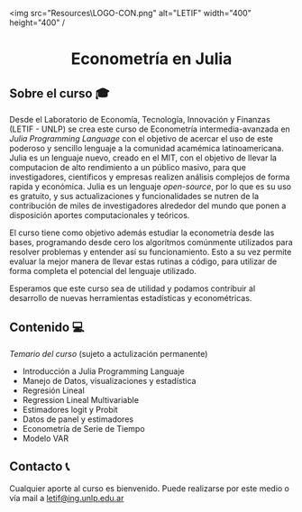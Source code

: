 <img src="Resources\LOGO-CON.png" alt="LETIF"	width="400" height="400" /
<br>
<div align="center">

# Econometría en Julia 
</div>

## Sobre el curso 🎓
Desde el Laboratorio de Economía, Tecnología, Innovación y Finanzas (LETIF - UNLP) se crea este curso de Econometría intermedia-avanzada en *Julia Programming Language* con el objetivo de acercar el uso de este poderoso y sencillo lenguaje a la comunidad acamémica latinoamericana. Julia es un lenguaje nuevo, creado en el MIT, con el objetivo de llevar la computacion de alto rendimiento a un público masivo, para que investigadores, científicos y empresas realizen análisis complejos de forma rapida y económica. Julia es un lenguaje *open-source*, por lo que es su uso es gratuito, y sus actualizaciones y funcionalidades se nutren de la contribución de miles de investigadores alrededor del mundo que ponen a disposición aportes computacionales y teóricos.

El curso tiene como objetivo además estudiar la econometría desde las bases, programando desde cero los algorítmos comúnmente utilizados para resolver problemas y entender así su funcionamiento. Esto a su vez permite evaluar la mejor manera de llevar estas rutinas a código, para utilizar de forma completa el potencial del lenguaje utilizado.

Esperamos que este curso sea de utilidad y podamos contribuir al desarrollo de nuevas herramientas estadísticas y econométricas.

## Contenido 💻

*Temario del curso* (sujeto a actulización permanente)

* Introducción a Julia Programming Languaje
* Manejo de Datos, visualizaciones y estadística
* Regresión Lineal
* Regression Lineal Multivariable
* Estimadores logit y Probit
* Datos de panel y estimadores
* Econometría de Serie de Tiempo
* Modelo VAR

## Contacto 📞
Cualquier aporte al curso es bienvenido. Puede realizarse por este medio o vía mail a letif@ing.unlp.edu.ar
